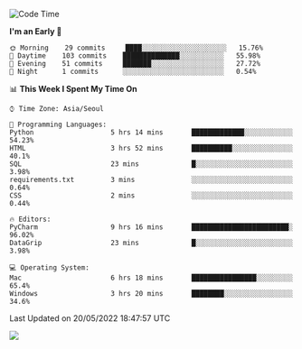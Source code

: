  <!--START_SECTION:waka-->
![Code Time](http://img.shields.io/badge/Code%20Time-207%20hrs%2026%20mins-blue)

**I'm an Early 🐤** 

```text
🌞 Morning    29 commits     ████░░░░░░░░░░░░░░░░░░░░░   15.76% 
🌆 Daytime    103 commits    ██████████████░░░░░░░░░░░   55.98% 
🌃 Evening    51 commits     ███████░░░░░░░░░░░░░░░░░░   27.72% 
🌙 Night      1 commits      ░░░░░░░░░░░░░░░░░░░░░░░░░   0.54%

```


📊 **This Week I Spent My Time On** 

```text
⌚︎ Time Zone: Asia/Seoul

💬 Programming Languages: 
Python                   5 hrs 14 mins       █████████████░░░░░░░░░░░░   54.23% 
HTML                     3 hrs 52 mins       ██████████░░░░░░░░░░░░░░░   40.1% 
SQL                      23 mins             █░░░░░░░░░░░░░░░░░░░░░░░░   3.98% 
requirements.txt         3 mins              ░░░░░░░░░░░░░░░░░░░░░░░░░   0.64% 
CSS                      2 mins              ░░░░░░░░░░░░░░░░░░░░░░░░░   0.44%

🔥 Editors: 
PyCharm                  9 hrs 16 mins       ████████████████████████░   96.02% 
DataGrip                 23 mins             █░░░░░░░░░░░░░░░░░░░░░░░░   3.98%

💻 Operating System: 
Mac                      6 hrs 18 mins       ████████████████░░░░░░░░░   65.4% 
Windows                  3 hrs 20 mins       ████████░░░░░░░░░░░░░░░░░   34.6%

```


 Last Updated on 20/05/2022 18:47:57 UTC
<!--END_SECTION:waka-->

<a href="https://opgc.me/#/users/tnlvof" target="_blank"><img src="https://api.opgc.me/githubs/users/tnlvof/tag/?theme=basic" /></a>
